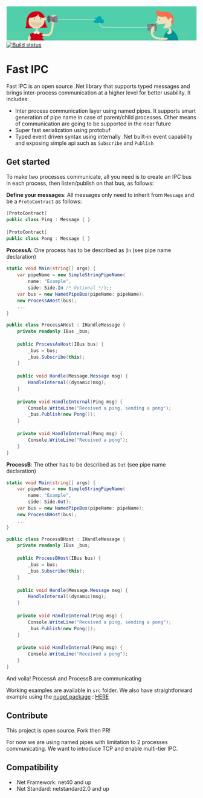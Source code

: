 ![HeadBanner](docs/imgs/headbanner.png)
[![Build status](https://ci.appveyor.com/api/projects/status/2x2fegcdfr93hgko/branch/master?svg=true)](https://ci.appveyor.com/project/dvoaviarison/fast-ipc/branch/master)
# Fast IPC
Fast IPC is an open source .Net library that supports typed messages and brings inter-process communication at a higher level for better usability.
It includes:
- Inter process communication layer using named pipes. It supports smart generation of pipe name in case of parent/child processes. Other means of communication are going to be supported in the near future
- Super fast serialization using protobuf
- Typed event driven syntax using internally .Net built-in event capability and exposing simple api such as `Subscribe` and `Publish`

## Get started
To make two processes communicate, all you need is to create an IPC bus in each process, then listen/publish on that bus, as follows:

**Define your messages**: All messages only need to inherit from `Message` and be a `ProtoContract` as follows:
```csharp
[ProtoContract]
public class Ping : Message { }

[ProtoContract]
public class Pong : Message { }
```

**ProcessA**: One process has to be described as `In` (see pipe name declaration)
```csharp
static void Main(string[] args) {
	var pipeName = new SimpleStringPipeName(
		name: "Example", 
		side: Side.In /* Optional */);;
	var bus = new NamedPipeBus(pipeName: pipeName);
	new ProcessAHost(bus);
	...
}
```

```csharp
public class ProcessAHost : IHandleMessage {
	private readonly IBus _bus;

	public ProcessAsHost(IBus bus) {
		_bus = bus;
		_bus.Subscribe(this);
	}

	public void Handle(Message.Message msg) {
		HandleInternal((dynamic)msg);
	}

	private void HandleInternal(Ping msg) {
		Console.WriteLine("Received a ping, sending a pong");
		_bus.Publish(new Pong());
	}

	private void HandleInternal(Pong msg) {
		Console.WriteLine("Received a pong");
	}
}
```

**ProcessB**: The other has to be described as `Out` (see pipe name declaration)
```csharp
static void Main(string[] args) {
	var pipeName = new SimpleStringPipeName(
		name: "Example", 
		side: Side.Out);
	var bus = new NamedPipeBus(pipeName: pipeName);
	new ProcessBHost(bus);
	...
}
```

```csharp
public class ProcessBHost : IHandleMessage {
	private readonly IBus _bus;

	public ProcessBHost(IBus bus) {
		_bus = bus;
		_bus.Subscribe(this);
	}

	public void Handle(Message.Message msg) {
		HandleInternal((dynamic)msg);
	}

	private void HandleInternal(Ping msg) {
		Console.WriteLine("Received a ping, sending a pong");
		_bus.Publish(new Pong());
	}

	private void HandleInternal(Pong msg) {
		Console.WriteLine("Received a pong");
	}
}
```

And voila! ProcessA and ProcessB are communicating

Working examples are available in `src` folder. We also have straightforward example using the [nuget package](https://www.nuget.org/packages/fastipc) : [HERE](https://github.com/dvoaviarison/fastipc-example) 

## Contribute
This project is open source. Fork then PR!

For now we are using named pipes with limitation to 2 processes communicating.
We want to introduce TCP and enable multi-tier IPC.

## Compatibility
- .Net Framework: net40 and up
- .Net Standard: netstandard2.0 and up

